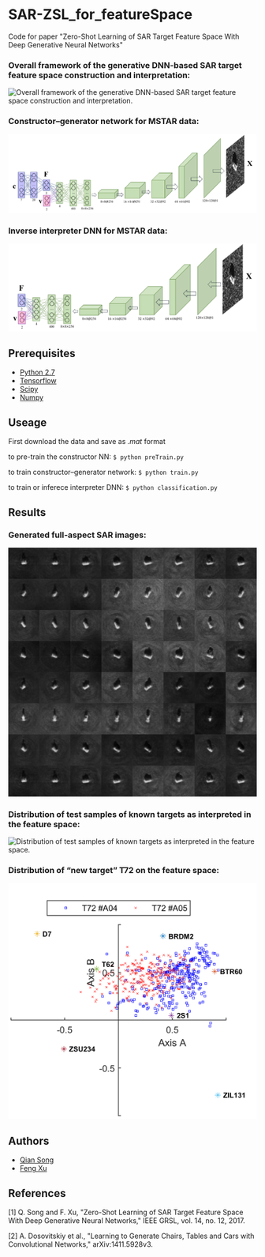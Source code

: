 # SAR-ZSL_for_featureSpace
Code for paper "Zero-Shot Learning of SAR Target Feature Space With  Deep Generative Neural Networks"

### Overall framework of the generative DNN-based SAR target feature space construction and interpretation:
![Overall framework of the generative DNN-based SAR target feature space construction and interpretation.](overall.png)

### Constructor–generator network for MSTAR data:
![Constructor–generator network for MSTAR data.](图片1.png)

### Inverse interpreter DNN for MSTAR data:
![Inverse interpreter DNN for MSTAR data.](图片2.png)

## Prerequisites
- [Python 2.7](https://www.python.org/)
- [Tensorflow](https://www.tensorflow.org/)
- [Scipy](http://www.scipy.org/install.html)
- [Numpy](http://www.numpy.org/)

## Useage
First download the data and save as *.mat* format

to pre-train the constructor NN:
`$ python preTrain.py`

to train constructor–generator network:
`$ python train.py`

to train or inferece interpreter DNN:
`$ python classification.py`

## Results
### Generated full-aspect SAR images:
![Generated full-aspect SAR images.](generatedImages.png)

### Distribution of test samples of known targets as interpreted in the feature space:
![Distribution of test samples of known targets as interpreted in the feature space.](fig9.png)

### Distribution of “new target” T72 on the feature space:
![Distribution of “new target” T72 on the feature space.](fig11_a.png)

## Authors
- [Qian Song](https://github.com/QianSong-Cherry/)
- [Feng Xu](https://github.com/fudanxu/)

## References
[1] Q. Song and F. Xu, "Zero-Shot Learning of SAR Target Feature Space With  Deep Generative Neural Networks," IEEE GRSL, vol. 14, no. 12, 2017.

[2] A. Dosovitskiy et al., "Learning to Generate Chairs, Tables and Cars with Convolutional Networks," arXiv:1411.5928v3.
